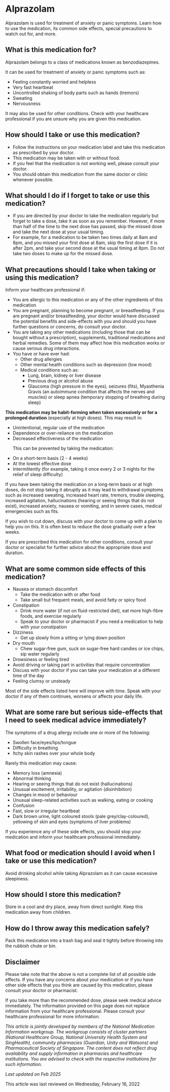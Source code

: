 # Alprazolam

Alprazolam is used for treatment of anxiety or panic symptoms. Learn how to use the medication, its common side effects, special precautions to watch out for, and more.

What is this medication for?
----------------------------

Alprazolam belongs to a class of medications known as benzodiazepines.

It can be used for treatment of anxiety or panic symptoms such as: 

* Feeling constantly worried and helpless
* Very fast heartbeat
* Uncontrolled shaking of body parts such as hands (tremors)
* Sweating
* Nervousness

It may also be used for other conditions. Check with your healthcare professional if you are unsure why you are given this medication.

How should I take or use this medication?
-----------------------------------------

* Follow the instructions on your medication label and take this medication as prescribed by your doctor.
* This medication may be taken with or without food.
* If you feel that the medication is not working well, please consult your doctor.
* You should obtain this medication from the same doctor or clinic whenever possible.

What should I do if I forget to take or use this medication?
------------------------------------------------------------

* If you are directed by your doctor to take the medication regularly but forget to take a dose, take it as soon as you remember. However, if more than half of the time to the next dose has passed, skip the missed dose and take the next dose at your usual timing.
* For example, for a medication to be taken two times daily at 8am and 8pm, and you missed your first dose at 8am, skip the first dose if it is after 2pm, and take your second dose at the usual timing at 8pm. Do not take two doses to make up for the missed dose.

What precautions should I take when taking or using this medication?
--------------------------------------------------------------------

Inform your healthcare professional if: 

* You are allergic to this medication or any of the other ingredients of this medication
* You are pregnant, planning to become pregnant, or breastfeeding. If you are pregnant and/or breastfeeding, your doctor would have discussed the potential benefits and side-effects with you and should you have further questions or concerns, do consult your doctor.
* You are taking any other medications (including those that can be bought without a prescription), supplements, traditional medications and herbal remedies. Some of them may affect how this medication works or cause serious drug interactions.
* You have or have ever had:
  + Other drug allergies
  + Other mental health conditions such as depression (low mood)
  + Medical conditions such as:
    - Lung, brain, kidney or liver disease
    - Previous drug or alcohol abuse
    - Glaucoma (high pressure in the eyes), seizures (fits), Myasthenia Gravis (an autoimmune condition that affects the nerves and muscles) or sleep apnea (temporary stopping of breathing during sleep)

**This medication may be habit-forming when taken excessively or for a prolonged duration** (especially at high doses). This may result in:

* Unintentional, regular use of the medication
* Dependence or over-reliance on the medication
* Decreased effectiveness of the medication

      This can be prevented by taking the medication:

* On a short-term basis (2 - 4 weeks)
* At the lowest effective dose
* Intermittently (for example, taking it once every 2 or 3 nights for the relief of sleep difficulty)

If you have been taking the medication on a long-term basis or at high doses, do not stop taking it abruptly as it may lead to withdrawal symptoms such as increased sweating, increased heart rate, tremors, trouble sleeping, increased agitation, hallucinations (hearing or seeing things that do not exist), increased anxiety, nausea or vomiting, and in severe cases, medical emergencies such as fits.

If you wish to cut down, discuss with your doctor to come up with a plan to help you on this. It is often best to reduce the dose gradually over a few weeks.

If you are prescribed this medication for other conditions, consult your doctor or specialist for further advice about the appropriate dose and duration.

What are some common side effects of this medication?
-----------------------------------------------------

* Nausea or stomach discomfort
  + Take the medication with or after food
  + Take small but frequent meals, and avoid fatty or spicy food
* Constipation
  + Drink more water (if not on fluid-restricted diet), eat more high-fibre foods, and exercise regularly
  + Speak to your doctor or pharmacist if you need a medication to help with your constipation
* Dizziness
  + Get up slowly from a sitting or lying down position
* Dry mouth
  + Chew sugar-free gum, suck on sugar-free hard candies or ice chips, sip water regularly
* Drowsiness or feeling tired
* Avoid driving or taking part in activities that require concentration
* Discuss with your doctor if you can take your medication at a different time of the day
* Feeling clumsy or unsteady

Most of the side effects listed here will improve with time. Speak with your doctor if any of them continues, worsens or affects your daily life.

What are some rare but serious side-effects that I need to seek medical advice immediately?
-------------------------------------------------------------------------------------------

The symptoms of a drug allergy include one or more of the following: 

* Swollen face/eyes/lips/tongue
* Difficulty in breathing
* Itchy skin rashes over your whole body

Rarely this medication may cause:

* Memory loss (amnesia)
* Abnormal thinking
* Hearing or seeing things that do not exist (hallucinations)
* Unusual excitement, irritability, or agitation (disinhibition)
* Changes in mood or behaviour
* Unusual sleep-related activities such as walking, eating or cooking
* Confusion
* Fast, slow or irregular heartbeat
* Dark brown urine, light coloured stools (pale grey/clay-coloured), yellowing of skin and eyes (symptoms of liver problems)

If you experience any of these side effects, you should stop your medication and inform your healthcare professional immediately.

What food or medication should I avoid when I take or use this medication?
--------------------------------------------------------------------------

Avoid drinking alcohol while taking Alprazolam as it can cause excessive sleepiness.

How should I store this medication?
-----------------------------------

Store in a cool and dry place, away from direct sunlight. Keep this medication away from children.

How do I throw away this medication safely?
-------------------------------------------

Pack this medication into a trash bag and seal it tightly before throwing into the rubbish chute or bin.

Disclaimer
----------

Please take note that the above is not a complete list of all possible side effects. If you have any concerns about your medication or if you have other side effects that you think are caused by this medication, please consult your doctor or pharmacist.

If you take more than the recommended dose, please seek medical advice immediately. The information provided on this page does not replace information from your healthcare professional. Please consult your healthcare professional for more information.

*This article is jointly developed by members of the National Medication Information workgroup. The workgroup consists of cluster partners (National Healthcare Group, National University Health System and SingHealth), community pharmacies (Guardian, Unity and Watsons) and Pharmaceutical Society of Singapore. The content does not reflect drug availability and supply information in pharmacies and healthcare institutions. You are advised to check with the respective institutions for such information.*

*Last updated on Feb 2025*

This article was last reviewed on
Wednesday, February 16, 2022